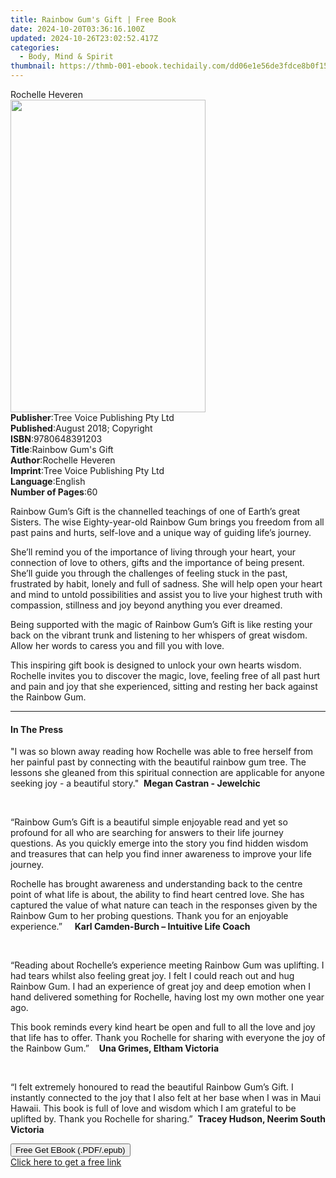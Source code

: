 ```yaml
---
title: Rainbow Gum's Gift | Free Book
date: 2024-10-20T03:36:16.100Z
updated: 2024-10-26T23:02:52.417Z
categories:
  - Body, Mind & Spirit
thumbnail: https://thmb-001-ebook.techidaily.com/dd06e1e56de3fdce8b0f1543a30b97871d8e5c438c321e718d1faddf07c2cf73.jpg
---
```

<main id="book-container">
  <div class="flex flex-col">
    <div class="book-brief flex-1 py-6 px-4 sm:p-6 md:py-10 md:px-8">
      <!-- brief-->
      <div class="book-brief-main">Rochelle Heveren</div>
    </div>
    <div
      class="book-meta-info flex-1 grid gap-4 col-start-1 col-end-3 row-start-1 sm:mb-6 sm:grid-cols-4 lg:gap-6 lg:col-start-2 lg:row-end-6 lg:row-span-6 lg:mb-0"
    >
      <div
        class="book-meta-info-left place-content-center mt-4 p-4 text-sm leading-6 col-start-2 col-span-2 dark:text-slate-400"
      >
        <img
          class="w-full h-500 object-cover rounded-lg sm:h-255 sm:col-span-2 lg:col-span-full"
          src="https://img-001-ebook.techidaily.com/43b2b3653bd3b0c1ced85a2a0fdd6c099ca0bfb6aeeec63d3bbbe600a66eb61c.jpg"
          alt=""
          width="312"
          height="500"
        />
      </div>
      <div
        class="book-meta-info-right mt-2 col-start-1 row-start-2 col-span-3 self-center"
      >
        <!-- meta data  -->
        <div class="flex flex-col px-4 md:px-8">
          <div class="flex-1">
            <strong>Publisher</strong>:<span class="px-2"
              >Tree Voice Publishing Pty Ltd</span
            >
          </div>
          <div class="flex-1">
            <strong>Published</strong>:<span class="px-2"
              >August 2018; Copyright</span
            >
          </div>
          <div class="flex-1">
            <strong>ISBN</strong>:<span class="px-2">9780648391203</span>
          </div>
          <div class="flex-1">
            <strong>Title</strong>:<span class="px-2"
              >Rainbow Gum&#39;s Gift</span
            >
          </div>
          <div class="flex-1">
            <strong>Author</strong>:<span class="px-2">Rochelle Heveren</span>
          </div>
          <div class="flex-1">
            <strong>Imprint</strong>:<span class="px-2"
              >Tree Voice Publishing Pty Ltd</span
            >
          </div>
          <div class="flex-1">
            <strong>Language</strong>:<span class="px-2">English</span>
          </div>
          <div class="flex-1">
            <strong>Number of Pages</strong>:<span class="px-2">60</span>
          </div>
        </div>
      </div>
    </div>
    <div class="book-description flex-1 py-6 px-4 sm:p-6 md:py-10 md:px-8">
      <div class="book-description-main">
        <div accordion-content="" id="description">
          <p>
            Rainbow Gum’s Gift is the channelled teachings of one of Earth’s
            great Sisters. The wise Eighty-year-old Rainbow Gum brings you
            freedom from all past pains and hurts, self-love and a unique way of
            guiding life’s journey.&nbsp;
          </p>
          <p>
            She’ll remind you of the importance of living through your heart,
            your connection of love to others, gifts and the importance of being
            present. She’ll guide you through the challenges of feeling stuck in
            the past, frustrated by habit, lonely and full of sadness. She will
            help open your heart and mind to untold possibilities and assist you
            to live your highest truth with compassion, stillness and joy beyond
            anything you ever dreamed.&nbsp;
          </p>
          <p>
            Being supported with the magic of Rainbow Gum’s Gift is like resting
            your back on the vibrant trunk and listening to her whispers of
            great wisdom. Allow her words to caress you and fill you with
            love.&nbsp;
          </p>
          <p>
            This inspiring gift book is designed to unlock your own hearts
            wisdom. Rochelle invites you to discover the magic, love, feeling
            free of all past hurt and pain and joy that she experienced, sitting
            and resting her back against the Rainbow Gum.
          </p>
        </div>
        <div class="accordion-fader"></div>
      </div>
    </div>
    <div class="book-excerpts flex-1 py-6 px-4 sm:p-6 md:py-10 md:px-8">
      <!-- excerpts-->
      <div class="book-excerpts-main">
        <hr />
        <h4 class="placeholder placeholder-heading">
          <span>In The Press</span>
        </h4>
        <p></p>
        <p>
          "I was so blown away reading how Rochelle was able to free herself
          from her painful past by connecting with the beautiful rainbow gum
          tree. The lessons she gleaned from this spiritual connection are
          applicable for anyone seeking joy - a beautiful
          story."&nbsp;&nbsp;<strong>Megan Castran - Jewelchic</strong>
        </p>
        <p>&nbsp;</p>
        <p>
          “Rainbow Gum’s Gift is a beautiful simple enjoyable read and yet so
          profound for all who are searching for answers to their life journey
          questions. As you quickly emerge into the story you find hidden wisdom
          and treasures that can help you find inner awareness to improve your
          life journey.
        </p>
        <p>
          Rochelle has brought awareness and understanding back to the centre
          point of what life is about, the ability to find heart centred love.
          She has captured the value of what nature can teach in the responses
          given by the Rainbow Gum to her probing questions. Thank you for an
          enjoyable experience.”&nbsp; &nbsp; &nbsp;<strong
            >Karl Camden-Burch – Intuitive Life Coach
          </strong>
        </p>
        <p>&nbsp;</p>
        <p>
          “Reading about Rochelle’s experience meeting Rainbow Gum was
          uplifting. I had tears whilst also feeling great joy. I felt I could
          reach out and hug Rainbow Gum. I had an experience of great joy and
          deep emotion when I hand delivered something for Rochelle, having lost
          my own mother one year ago.
        </p>
        <p>
          This book reminds every kind heart be open and full to all the love
          and joy that life has to offer. Thank you Rochelle for sharing with
          everyone the joy of the Rainbow Gum.”&nbsp; &nbsp;&nbsp;<strong
            >Una Grimes, Eltham Victoria</strong
          >
        </p>
        <p>&nbsp;</p>
        <p>
          “I felt extremely honoured to read the beautiful Rainbow Gum’s Gift. I
          instantly connected to the joy that I also felt at her base when I was
          in Maui Hawaii. This book is full of love and wisdom which I am
          grateful to be uplifted by. Thank you Rochelle for
          sharing.”&nbsp;&nbsp;<strong
            >Tracey Hudson, Neerim South Victoria</strong
          >
        </p>
        <p></p>
      </div>
    </div>
    <div
      class="book-about-author flex-1 py-6 px-4 sm:p-6 md:py-10 md:px-8"
    ></div>
    <div class="book-free-get flex-1 py-6 px-4 sm:p-6 md:py-10 md:px-8">
      <button
        id="btn-free-get"
        class="bg-blue-500 hover:bg-blue-700 text-white font-bold py-2 px-4 rounded"
      >
        Free Get EBook (.PDF/.epub)
      </button>
      <div id="countdown-display" class="px-2 text-lg mt-2"></div>
      <a
        id="free-link"
        class="hidden bg-blue-500 hover:bg-blue-700 text-white font-bold py-2 px-4 rounded"
        href="https://www.ebooks.com/en-us/book/209863355/rainbow-gum-s-gift/rochelle-heveren/"
        target="_blank"
        >Click here to get a free link</a
      >
    </div>
    <script>
      let countdownTime = 0;
      let countdownInterval = null;
      document
        .getElementById('btn-free-get')
        .addEventListener('click', startCountdown);
      function startCountdown() {
        countdownTime = new Date().getTime() + 60000 * 3;
        countdownInterval = setInterval(updateCountdown, 1000);
        document.getElementById('btn-free-get').disabled = true;
        document
          .getElementById('btn-free-get')
          .classList.add('bg-gray-500', 'cursor-not-allowed');
      }
      function updateCountdown() {
        let currentTime = new Date().getTime();
        let timeLeft = countdownTime - currentTime;
        let secondsLeft = Math.floor(timeLeft / 1000);
        document.getElementById('countdown-display').innerHTML =
          `Remaining time: ${secondsLeft} seconds.`;
        if (secondsLeft <= 0) {
          clearInterval(countdownInterval);
          document.getElementById('btn-free-get').classList.add('hidden');
          document.getElementById('free-link').classList.remove('hidden');
          document.getElementById('countdown-display').innerHTML = '';
        }
      }
    </script>
  </div>
</main>

<ins class="adsbygoogle"
      style="display:block"
      data-ad-client="ca-pub-7571918770474297"
      data-ad-slot="8358498916"
      data-ad-format="auto"
      data-full-width-responsive="true"></ins>
    